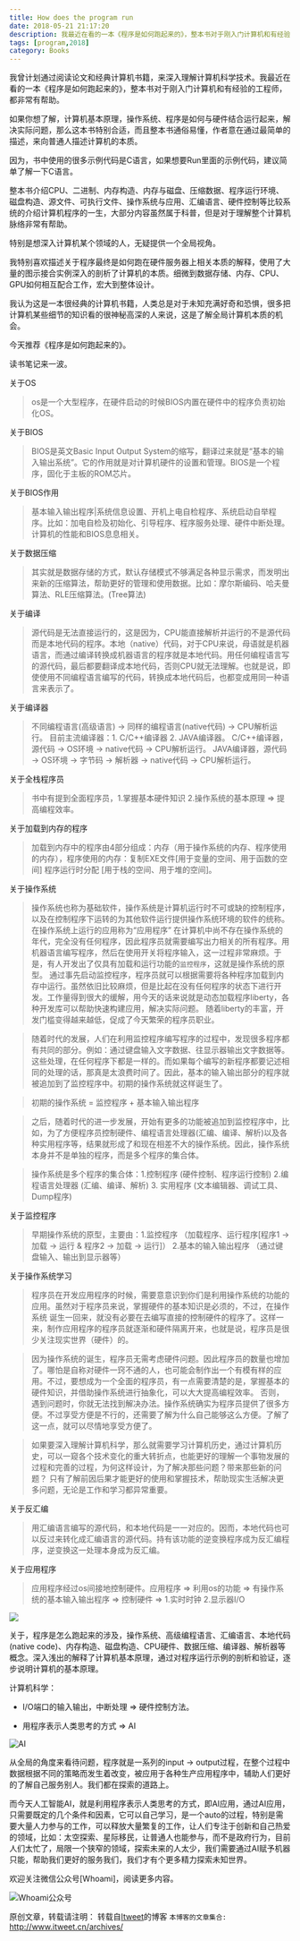 ```yaml
---
title: How does the program run
date: 2018-05-21 21:17:20
description: 我最近在看的一本《程序是如何跑起来的》，整本书对于刚入门计算机和有经验的工程师，都非常有帮助，推荐~
tags: [program,2018]
category: Books
---
```


我曾计划通过阅读论文和经典计算机书籍，来深入理解计算机科学技术。我最近在看的一本《程序是如何跑起来的》，整本书对于刚入门计算机和有经验的工程师，都非常有帮助。

如果你想了解，计算机基本原理，操作系统、程序是如何与硬件结合运行起来，解决实际问题，那么这本书特别合适，而且整本书通俗易懂，作者意在通过最简单的描述，来向普通人描述计算机的本质。

因为，书中使用的很多示例代码是C语言，如果想要Run里面的示例代码，建议简单了解一下C语言。

整本书介绍CPU、二进制、内存构造、内存与磁盘、压缩数据、程序运行环境、磁盘构造、源文件、可执行文件、操作系统与应用、汇编语言、硬件控制等比较系统的介绍计算机程序的一生，大部分内容虽然属于科普，但是对于理解整个计算机脉络非常有帮助。

特别是想深入计算机某个领域的人，无疑提供一个全局视角。

我特别喜欢描述关于程序最终是如何跑在硬件服务器上相关本质的解释，使用了大量的图示接合实例深入的剖析了计算机的本质。细微到数据存储、内存、CPU、GPU如何相互配合工作，宏大到整体设计。

我认为这是一本很经典的计算机书籍，人类总是对于未知充满好奇和恐惧，很多把计算机某些细节的知识看的很神秘高深的人来说，这是了解全局计算机本质的机会。

今天推荐《程序是如何跑起来的》。

读书笔记来一波。

关于OS

> os是一个大型程序，在硬件启动的时候BIOS内置在硬件中的程序负责初始化OS。

关于BIOS

> BIOS是英文Basic Input Output System的缩写，翻译过来就是“基本的输入输出系统”。它的作用就是对计算机硬件的设置和管理。BIOS是一个程序，固化于主板的ROM芯片。

关于BIOS作用

> 基本输入输出程序|系统信息设置、开机上电自检程序、系统启动自举程序。比如：加电自检及初始化、引导程序、程序服务处理、硬件中断处理。计算机的性能和BIOS息息相关。

关于数据压缩

> 其实就是数据存储的方式，默认存储模式不够满足各种显示需求，而发明出来新的压缩算法，帮助更好的管理和使用数据。比如：摩尔斯编码、哈夫曼算法、RLE压缩算法。(Tree算法)

关于编译

> 源代码是无法直接运行的，这是因为，CPU能直接解析并运行的不是源代码而是本地代码的程序。本地（native）代码，对于CPU来说，母语就是机器语言，而通过编译转换成机器语言的程序就是本地代码。用任何编程语言写的源代码，最后都要翻译成本地代码，否则CPU就无法理解。也就是说，即使使用不同编程语言编写的代码，转换成本地代码后，也都变成用同一种语言来表示了。

关于编译器

> 不同编程语言(高级语言) -> 同样的编程语言(native代码) -> CPU解析运行。
> 目前主流编译器：1. C/C++编译器 2. JAVA编译器。
> C/C++编译器，源代码 -> OS环境 -> native代码 -> CPU解析运行。
> JAVA编译器，源代码 -> OS环境 -> 字节码 -> 解析器 -> native代码 -> CPU解析运行。

关于全栈程序员

> 书中有提到全面程序员，1.掌握基本硬件知识 2.操作系统的基本原理 => 提高编程效率。

关于加载到内存的程序

> 加载到内存中的程序由4部分组成：内存（用于操作系统的内存、程序使用的内存），程序使用的内存：复制EXE文件[用于变量的空间、用于函数的空间] 程序运行时分配 [用于栈的空间、用于堆的空间]。

关于操作系统

> 操作系统也称为基础软件，操作系统是计算机运行时不可或缺的控制程序，以及在控制程序下运转的为其他软件运行提供操作系统环境的软件的统称。在操作系统上运行的应用称为“应用程序”
> 在计算机中尚不存在操作系统的年代，完全没有任何程序，因此程序员就需要编写出力相关的所有程序。用机器语言编写程序，然后在使用开关将程序输入，这一过程非常麻烦。于是，有人开发出了仅具有加载和运行功能的`监控程序`，这就是操作系统的原型。
> 通过事先启动监控程序，程序员就可以根据需要将各种程序加载到内存中运行。虽然依旧比较麻烦，但是比起在没有任何程序的状态下进行开发。工作量得到很大的缓解，用今天的话来说就是动态加载程序liberty，各种开发库可以帮助快速构建应用，解决实际问题。
> 随着liberty的丰富，开发门槛变得越来越低，促成了今天繁荣的程序员职业。

> 随着时代的发展，人们在利用监控程序编写程序的过程中，发现很多程序都有共同的部分。例如：通过键盘输入文字数据、往显示器输出文字数据等。这些处理，在任何程序下都是一样的。而如果每个编写的新程序都要记述相同的处理的话，那真是太浪费时间了。因此，基本的输入输出部分的程序就被追加到了监控程序中。初期的操作系统就这样诞生了。

> 初期的操作系统 = 监控程序 + 基本输入输出程序

> 之后，随着时代的进一步发展，开始有更多的功能被追加到监控程序中，比如，为了方便程序员控制硬件、编程语言处理器(汇编、编译、解析)以及各种实用程序等，结果就形成了和现在相差不大的操作系统。因此，操作系统本身并不是单独的程序，而是多个程序的集合体。

> 操作系统是多个程序的集合体：1.控制程序 (硬件控制、程序运行控制) 2.编程语言处理器 (汇编、编译、解析) 3. 实用程序 (文本编辑器、调试工具、Dump程序)


关于监控程序

> 早期操作系统的原型，主要由：1.监控程序 （加载程序、运行程序[程序1 -> 加载 -> 运行 & 程序2 -> 加载 -> 运行]） 2.基本的输入输出程序 （通过键盘输入、输出到显示器等）

关于操作系统学习

> 程序员在开发应用程序的时候，需要意意识到你们是利用操作系统的功能的应用。虽然对于程序员来说，掌握硬件的基本知识是必须的，不过，在操作系统 诞生一回来，就没有必要在去编写直接的控制硬件的程序了。这样一来，制作应用程序的程序员就逐渐和硬件隔离开来，也就是说，程序员是很少关注现实世界（硬件）的。

> 因为操作系统的诞生，程序员无需考虑硬件问题。因此程序员的数量也增加了。哪怕是自称对硬件一窍不通的人，也可能会制作出一个有模有样的应用。不过，要想成为一个全面的程序员，有一点需要清楚的是，掌握基本的硬件知识，并借助操作系统进行抽象化，可以大大提高编程效率。
> 否则，遇到问题时，你就无法找到解决办法。操作系统确实为程序员提供了很多方便。不过享受方便是不行的，还需要了解为什么自己能够这么方便。了解了这一点，就可以尽情地享受方便了。

> 如果要深入理解计算机科学，那么就需要学习计算机历史，通过计算机历史，可以一窥各个技术变化的重大转折点，也能更好的理解一个事物发展的过程和完善的过程，为何这样设计，为了解决那些问题？带来那些新的问题？
> 只有了解前因后果才能更好的使用和掌握技术，帮助现实生活解决更多问题，无论是工作和学习都异常重要。

关于反汇编

> 用汇编语言编写的源代码，和本地代码是一一对应的。因而，本地代码也可以反过来转化成汇编语言的源代码。持有该功能的逆变换程序成为反汇编程序，逆变换这一处理本身成为反汇编。

关于应用程序 

> 应用程序经过os间接地控制硬件。应用程序 => 利用os的功能 => 有操作系统的基本输入输出程序 => 控制硬件 => 1.实时时钟 2.显示器I/O

![](https://jikelab.github.io/tech-labs/screenshots/run-progrom.png)

关于，程序是怎么跑起来的涉及，操作系统、高级编程语言、汇编语言、本地代码(native code)、内存构造、磁盘构造、CPU硬件、数据压缩、编译器、解析器等概念。深入浅出的解释了计算机基本原理，通过对程序运行示例的剖析和验证，逐步说明计算机的基本原理。

计算机科学：

* I/O端口的输入输出，中断处理 => 硬件控制方法。

* 用程序表示人类思考的方式 => AI

![AI](https://itweet.cn/screenshots/ai-application.png)

从全局的角度来看待问题，程序就是一系列的input -> output过程，在整个过程中数据根据不同的策略而发生着改变，被应用于各种生产应用程序中，辅助人们更好的了解自己服务别人。我们都在探索的道路上。

而今天人工智能AI，就是利用程序表示人类思考的方式，即AI应用，通过AI应用，只需要既定的几个条件和因素，它可以自己学习，是一个auto的过程，特别是需要大量人力参与的工作，可以释放大量繁复的工作，让人们专注于创新和自己热爱的领域，比如：太空探索、星际移民，让普通人也能参与，而不是政府行为，目前人们太忙了，局限一个狭窄的领域，探索未来的人太少，我们需要通过AI赋予机器只能，帮助我们更好的服务我们，我们才有个更多精力探索未知世界。

欢迎关注微信公众号[Whoami]，阅读更多内容。

![Whoami公众号](https://github.com/itweet/labs/raw/master/common/img/weixin_public.gif)

原创文章，转载请注明： 转载自[Itweet](http://www.itweet.cn)的博客
`本博客的文章集合:` http://www.itweet.cn/archives/